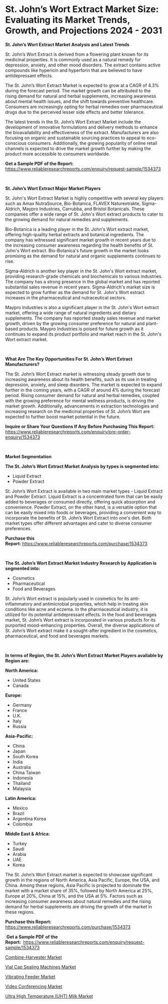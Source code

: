 <p><h1>St. John’s Wort Extract Market Size: Evaluating its Market Trends, Growth, and Projections 2024 - 2031</h1></p><p><strong>St. John’s Wort Extract Market Analysis and Latest Trends</strong></p>
<p><p>St. John’s Wort Extract is derived from a flowering plant known for its medicinal properties. It is commonly used as a natural remedy for depression, anxiety, and other mood disorders. The extract contains active compounds like hypericin and hyperforin that are believed to have antidepressant effects.</p><p>The St. John’s Wort Extract Market is expected to grow at a CAGR of 4.3% during the forecast period. The market growth can be attributed to the rising demand for natural and herbal supplements, increasing awareness about mental health issues, and the shift towards preventive healthcare. Consumers are increasingly opting for herbal remedies over pharmaceutical drugs due to the perceived lesser side effects and better tolerance.</p><p>The latest trends in the St. John’s Wort Extract Market include the development of innovative formulations and delivery methods to enhance the bioavailability and effectiveness of the extract. Manufacturers are also focusing on organic and sustainable sourcing practices to appeal to eco-conscious consumers. Additionally, the growing popularity of online retail channels is expected to drive the market growth further by making the product more accessible to consumers worldwide.</p></p>
<p><strong>Get a Sample PDF of the Report:&nbsp;</strong> <a href="https://www.reliableresearchreports.com/enquiry/request-sample/1534373">https://www.reliableresearchreports.com/enquiry/request-sample/1534373</a></p>
<p>&nbsp;</p>
<p><strong>St. John’s Wort Extract Major Market Players</strong></p>
<p><p>St. John's Wort Extract Market is highly competitive with several key players such as Amax NutraSource, Bio-Botanica, FLAVEX Naturextrakte, Sigma-Aldrich, Maypro Industries, Carrubba, and Bristol Botanicals. These companies offer a wide range of St. John's Wort extract products to cater to the growing demand for natural remedies and supplements.</p><p>Bio-Botanica is a leading player in the St. John's Wort extract market, offering high-quality herbal extracts and botanical ingredients. The company has witnessed significant market growth in recent years due to the increasing consumer awareness regarding the health benefits of St. John's Wort extract. Bio-Botanica's future growth in the market looks promising as the demand for natural and organic supplements continues to rise.</p><p>Sigma-Aldrich is another key player in the St. John's Wort extract market, providing research-grade chemicals and biochemicals to various industries. The company has a strong presence in the global market and has reported substantial sales revenue in recent years. Sigma-Aldrich's market size is expected to grow further as the demand for St. John's Wort extract increases in the pharmaceutical and nutraceutical sectors.</p><p>Maypro Industries is also a significant player in the St. John's Wort extract market, offering a wide range of natural ingredients and dietary supplements. The company has reported steady sales revenue and market growth, driven by the growing consumer preference for natural and plant-based products. Maypro Industries is poised for future growth as it continues to expand its product portfolio and market reach in the St. John's Wort extract market.</p></p>
<p>&nbsp;</p>
<p><strong>What Are The Key Opportunities For St. John’s Wort Extract Manufacturers?</strong></p>
<p><p>The St. John’s Wort Extract market is witnessing steady growth due to increasing awareness about its health benefits, such as its use in treating depression, anxiety, and sleep disorders. The market is expected to expand further in the coming years, with a CAGR of around 4% during the forecast period. Rising consumer demand for natural and herbal remedies, coupled with the growing preference for mental wellness products, is driving the market growth. Additionally, advancements in extraction technologies and increasing research on the medicinal properties of St. John’s Wort are expected to further boost market potential in the future.</p></p>
<p><strong>Inquire or Share Your Questions If Any Before Purchasing This Report:</strong> <a href="https://www.reliableresearchreports.com/enquiry/pre-order-enquiry/1534373">https://www.reliableresearchreports.com/enquiry/pre-order-enquiry/1534373</a></p>
<p>&nbsp;</p>
<p><strong>Market Segmentation</strong></p>
<p><strong>The St. John’s Wort Extract Market Analysis by types is segmented into:</strong></p>
<p><ul><li>Liquid Extract</li><li>Powder Extract</li></ul></p>
<p><p>St. John’s Wort Extract is available in two main market types - Liquid Extract and Powder Extract. Liquid Extract is a concentrated form that can be easily added to beverages or consumed directly, offering quick absorption and convenience. Powder Extract, on the other hand, is a versatile option that can be easily mixed into foods or beverages, providing a convenient way to incorporate the benefits of St. John’s Wort Extract into one's diet. Both market types offer different advantages and cater to diverse consumer preferences.</p></p>
<p><strong>Purchase this Report:&nbsp;</strong><a href="https://www.reliableresearchreports.com/purchase/1534373">https://www.reliableresearchreports.com/purchase/1534373</a></p>
<p>&nbsp;</p>
<p><strong>The St. John’s Wort Extract Market Industry Research by Application is segmented into:</strong></p>
<p><ul><li>Cosmetics</li><li>Pharmaceutical</li><li>Food and Beverages</li></ul></p>
<p><p>St. John’s Wort extract is popularly used in cosmetics for its anti-inflammatory and antimicrobial properties, which help in treating skin conditions like acne and eczema. In the pharmaceutical industry, it is utilized for its potential antidepressant effects. In the food and beverages market, St. John’s Wort extract is incorporated in various products for its purported mood-enhancing properties. Overall, the diverse applications of St. John’s Wort extract make it a sought-after ingredient in the cosmetics, pharmaceutical, and food and beverages markets.</p></p>
<p>&nbsp;</p>
<p><strong>In terms of Region, the St. John’s Wort Extract Market Players available by Region are:</strong></p>
<p>
    <p> <strong> North America: </strong>
        <ul>
            <li>United States</li>
            <li>Canada</li>
        </ul>
        </p> 
    <p> <strong> Europe: </strong>
        <ul>
            <li>Germany</li>
            <li>France</li>
            <li>U.K.</li>
            <li>Italy</li>
            <li>Russia</li>
        </ul>
        </p> 
    <p> <strong> Asia-Pacific: </strong>
        <ul>
            <li>China</li>
            <li>Japan</li>
            <li>South Korea</li>
            <li>India</li>
            <li>Australia</li>
            <li>China Taiwan</li>
            <li>Indonesia</li>
            <li>Thailand</li>
            <li>Malaysia</li>
        </ul>
        </p> 
    <p> <strong> Latin America: </strong>
        <ul>
            <li>Mexico</li>
            <li>Brazil</li>
            <li>Argentina Korea</li>
            <li>Colombia</li>
        </ul>
        </p> 
    <p> <strong> Middle East & Africa: </strong>
        <ul>
            <li>Turkey</li>
            <li>Saudi</li>
            <li>Arabia</li>
            <li>UAE</li>
            <li>Korea</li>
        </ul>
    </p>
    </p>
<p><p>The St. John’s Wort Extract market is expected to showcase significant growth in the regions of North America, Asia Pacific, Europe, the USA, and China. Among these regions, Asia Pacific is projected to dominate the market with a market share of 35%, followed by North America at 25%, Europe at 20%, China at 15%, and the USA at 5%. Factors such as increasing consumer awareness about natural remedies and the rising demand for herbal supplements are driving the growth of the market in these regions.</p></p>
<p><strong>Purchase this Report: </strong><a href="https://www.reliableresearchreports.com/purchase/1534373">https://www.reliableresearchreports.com/purchase/1534373</a></p>
<p>&nbsp;<strong>Get a Sample PDF of the Report:&nbsp;&nbsp;</strong><a href="https://www.reliableresearchreports.com/enquiry/request-sample/1534373">https://www.reliableresearchreports.com/enquiry/request-sample/1534373</a></p>
<p><strong></strong></p>
<p><p><a href="https://github.com/jerrycopelandthomaswsqd8q/Market-Research-Report-List-1/blob/main/combine-harvester-market.md">Combine-Harvester Market</a></p><p><a href="https://medium.com/@linneahilll6456/decoding-vial-cap-sealing-machines-market-metrics-market-share-trends-and-growth-patterns-00084a4a165b">Vial Cap Sealing Machines Market</a></p><p><a href="https://medium.com/@linneahilll6456/vibrating-feeder-market-exploring-market-share-market-trends-and-future-growth-f2dd31fd097c">Vibrating Feeder Market</a></p><p><a href="https://medium.com/@linneahilll6456/video-conferencing-market-trends-forecast-and-competitive-analysis-to-2031-1b67c2ebc791">Video Conferencing Market</a></p><p><a href="https://github.com/brenzgnarento/Market-Research-Report-List-1/blob/main/ultra-high-temperature-uht-milk-market.md">Ultra High Temperature (UHT) Milk Market</a></p></p>